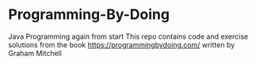 # Programming-By-Doing
Java Programming again from start
This repo contains code and exercise solutions from the book https://programmingbydoing.com/ written by Graham Mitchell
